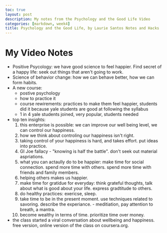 ```yaml
---
toc: true
layout: post
description: My notes from the Psychology and the Good Life Video
categories: [markdown, week4]
title: Psychology and the Good Life, by Laurie Santos Notes and Hacks
---
```


# My Video Notes
- Positive Psycology: we have good science to feel happier. Find secret of a happy life: seek out things that aren't going to work. 
- Science of behavior change: how we can behave better, how we can form habits. 
- A new course: 
    - postive psychology 
    - how to practice it 
    - course rewirements: practices to make them feel happier, students did it because yale students are good at following the syllabus
    - 1 in 4 yale students joined, very popular, students needed
- top ten insights: 
    1. this enterprise is possible: we can improve our well being level, we can control our happiness.  
    2. how we think about controling our happiness isn't right. 
    3. taking control of your happiness is hard, and takes effort. put ideas into practice. 
    4. GI Joe fallacy - "knowing is half the battle". don't seek out material aspriations. 
    5. what you can actaully do to be happier: make time for social connection. spend more time with others. spend more time with friends and family members.
    6. helping others makes us happier. 
    7. make time for gratidue for everyday: think grateful thoughts, talk about what is good about your life. express gradtitude to others.
    8. do healthy practices: exericse, sleep.
    9. take time to be in the present moment. use techniques related to savoring. describe the experiance. - meditiation, pay attention to breath, a mantra.
    10. become wealthy in terms of time. prioritize time over money. 
- the class started a viral conversation about wellbeing and happiness. free version, online version of the class on coursera.org. 